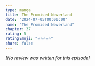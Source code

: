 ```yaml
---
type: manga
title: The Promised Neverland
date: "2024-07-05T00:00:00"
name: "The Promised Neverland"
chapter: 37
rating: 5
ratingEmoji: "⭐️⭐️⭐️⭐️⭐️"
share: false
---
```


_[No review was written for this episode]_